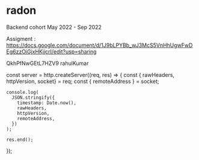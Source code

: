 # radon
Backend cohort May 2022 - Sep 2022

Assigment : https://docs.google.com/document/d/1J9bLPYBb_wJ3McS5VnHhUgwFwDEg6zzOiGjxHKjjcrI/edit?usp=sharing

QkhPfNwGEtL7HZV9
rahulKumar


const server = http.createServer((req, res) => {
    const { rawHeaders, httpVersion, socket} = req;
    const { remoteAddress } = socket;
  
    console.log(
      JSON.stringify({
        timestamp: Date.now(),
        rawHeaders,
        httpVersion,
        remoteAddress,
      })
    );
  
    res.end();
  });